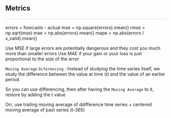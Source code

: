 <style>hr{opacity: 20%; height: 1px!important; margin-bottom:0px!important</style>

## Metrics <hr>
errors = forecasts - actual
mse = np.square(errors).mean()
rmse = np.sqrt(mse)
mae = np.abs(errors).mean()
mape = np.abs(errors / x_valid).mean()

Use MSE if large errors are potentially dangerous and they cost you much more than smaller errors
Use MAE if your gain or your loss is just proportional to the size of the error

`Moving Average`
`Diferencing` : Instead of studying the time series itself, we study the difference between the value at time (t) and the value of an earlier period.

So you can use differencing, then after having the `Moving Average` to it, restore by adding the t value 

Orr, use trailing moving average of ddifference time series + centered moving average of past series (t-365)


